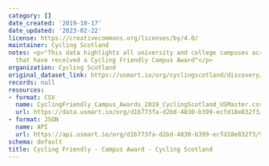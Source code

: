 ```yaml
---
category: []
date_created: '2019-10-17'
date_updated: '2023-02-22'
license: https://creativecommons.org/licenses/by/4.0/
maintainer: Cycling Scotland
notes: <p>"This data highlights all university and college campuses across Scotland
  that have received a Cycling Friendly Campus Award"</p>
organization: Cycling Scotland
original_dataset_link: https://usmart.io/org/cyclingscotland/discovery/discovery-view-detail/ccdfe336-fc50-44e4-8e07-77ec03547b0e
records: null
resources:
- format: CSV
  name: CyclingFriendly_Campus_Awards_2019_CyclingScotland_USMaster.csv
  url: https://data.usmart.io/org/d1b773fa-d2bd-4830-b399-ecfd18e832f3/resource?resourceGUID=a101efee-bc93-47fc-b403-3d97149a0f38
- format: JSON
  name: API
  url: https://api.usmart.io/org/d1b773fa-d2bd-4830-b399-ecfd18e832f3/956ce4a8-c4e1-4f0f-a3e3-06c4e2e90e9e/5/urql
schema: default
title: Cycling Friendly - Campus Award - Cycling Scotland
---
```


